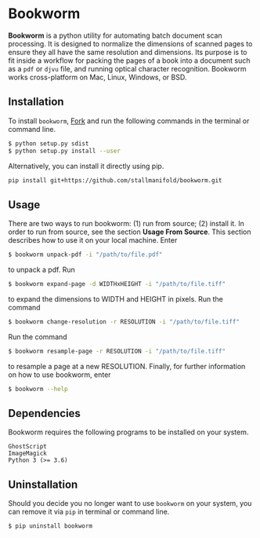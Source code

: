# Bookworm

**Bookworm** is a python utility for automating batch document scan processing.
It is designed to normalize the dimensions of scanned pages to ensure they all have the same resolution and dimensions. Its purpose is to fit inside a workflow for packing the pages of a book into a document such as a `pdf` or `djvu` file, and running optical character recognition. Bookworm works cross-platform on Mac, Linux, Windows, or BSD.

## Installation
To install `bookworm`, [Fork](https://github.com/stallmanifold/bookworm) and run the following commands in the terminal or command line.
```bash
$ python setup.py sdist
$ python setup.py install --user
```
Alternatively, you can install it directly using pip.
```bash
pip install git+https://github.com/stallmanifold/bookworm.git
```

## Usage
There are two ways to run bookworm: (1) run from source; (2) install it. In order to run from source, see the section **Usage From Source**. This section describes how to use it on your local machine. Enter
```bash
$ bookworm unpack-pdf -i "/path/to/file.pdf"
```
to unpack a pdf. Run
```bash
$ bookworm expand-page -d WIDTHxHEIGHT -i "/path/to/file.tiff"
```
to expand the dimensions to WIDTH and HEIGHT in pixels. Run the command
```bash
$ bookworm change-resolution -r RESOLUTION -i "/path/to/file.tiff"
```
Run the command
```bash
$ bookworm resample-page -r RESOLUTION -i "/path/to/file.tiff"
```
to resample a page at a new RESOLUTION. Finally, for further information on how to use bookworm, enter
```bash
$ bookworm --help
```

## Dependencies
Bookworm requires the following programs to be installed on your system.
```
GhostScript
ImageMagick
Python 3 (>= 3.6)
```

## Uninstallation
Should you decide you no longer want to use `bookworm` on your system, you can remove it via `pip` in terminal or command line.
```bash
$ pip uninstall bookworm
```

